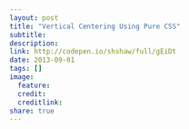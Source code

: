 ```yaml
---
layout: post
title: "Vertical Centering Using Pure CSS"
subtitle:
description:
link: http://codepen.io/shshaw/full/gEiDt
date: 2013-09-01
tags: []
image:
  feature:
  credit:
  creditlink:
share: true
---
```

